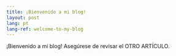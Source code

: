```yaml
---
title: ¡Bienvenido a mi blog!
layout: post
lang: pt
lang-ref: welcome-to-my-blog
---
```


¡Bienvenido a mi blog! Asegúrese de revisar el OTRO ARTÍCULO.
